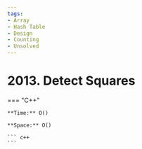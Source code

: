 ```yaml
---
tags:
- Array
- Hash Table
- Design
- Counting
- Unsolved
---
```



# 2013. Detect Squares

=== "C++"

    **Time:** O()

    **Space:** O()

    ``` c++
    ```